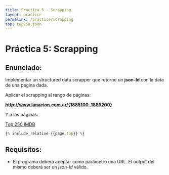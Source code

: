 ```yaml
---
title: Práctica 5 - Scrapping
layout: practice
permalink: /practice/scrapping
top: top250.json
---
```


# Práctica 5: Scrapping

## Enunciado:
Implementar un structured data scrapper que retorne un **json-ld** con la data de una página dada.

Aplicar el scrapping al rango de páginas:

**http://www.lanacion.com.ar/{1885100..1885200}**

Y a las páginas:

[Top 250 IMDB](/{{page.top}})

```javascript
{% include_relative {{page.top}} %}
```

## Requisitos:
- El programa deberá aceptar como parámetro una URL. El output del mismo deberá ser un *json-ld* válido.
